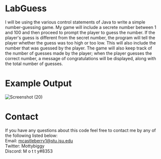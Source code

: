 # LabGuess
I will be using the various control statements of Java to write a simple number-guessing game. 
My game will include a secrete number between 1 and 100 and then proceed to prompt the player to guess the number.
If the player's guess is different from the secret number, the program will tell the player whether the guess was too high or too low. 
This will also include the number that was guessed by the player.
The game will also keep track of the number of guesses made by the player; 
when the player guesses the correct number, a message of congratulations will be displayed, along with the total number of guesses.
# Example Output
![Screenshot (20)](https://user-images.githubusercontent.com/89932696/135338306-47756497-df88-4f4b-9960-206abc624174.png)
# Contact
If you have any questions about this code feel free to contact me by any of the following listed below:                                                                             
Email: mcastleberry1@stu.jsu.edu                                                                                                                                                   
Twitter: Mottybiggy                                                                                                                                                                 
Discord: M o t t y#8353
